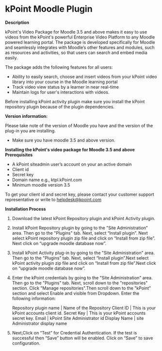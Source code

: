 # kPoint Moodle Plugin
**Description**

kPoint's Video Package for Moodle 3.5 and above makes it easy to use videos from the kPoint's powerful Enterprise Video Platform to any Moodle powered learning portal. The package is developed specifically for Moodle and seamlessly integrates with Moodle’s other features and modules, such as resources and activities, so that users can search and embed media easily.

The package adds the following features for all users:
  * Ability to easily search, choose and insert videos from your kPoint video library into your course in the Moodle learning portal
  * Track video view status by a learner in near real-time
  * Maintain logs for user's interactions with videos.

Before installing kPoint activity plugin make sure you install the kPoint repository plugin because of the plugin dependencies.


**Version information:**

Please take note of the version of Moodle you have and the version of the plug-in you are installing.
  * Make sure you have moodle 3.5 and above version.


**Installing the kPoint's video package for Moodle 3.5 and above**
**Prerequisites**
* A kPoint siteadmin user’s account on your an active domain
* Client id
* Secret key
* Domain name e.g., ktpl.kPoint.com
* Minimum moodle version 3.5

To get your client id and secret key, please contact your customer support representative or write to helpdesk@kpoint.com


**Installation Process**
1. Download the latest kPoint Repository plugin and kPoint Activity plugin.
1. Install kPoint Repository plugin by going to the "Site Administration" area. Then go to the "Plugins" tab. Next, select “Install plugin”. Next select kPoint repository plugin zip file and click on “Install from zip file”. Next click on “upgrade moodle database now”.
1. Install kPoint Activity plug-in by going to the "Site Administration" area. Then go to the "Plugins" tab. Next, select “Install plugin”.Next select kPoint activity plugin zip file and click on “Install from zip file”.Next click on “upgrade moodle database now”.
1. Enter the kPoint credentials by going to the "Site Administration" area. Then go to the "Plugins" tab. Next, scroll down to the "repositories" section. Click "Manage repositories".Then scroll down to the "kPoint" section and select Enable and visible from Dropdown. Enter the following information:

      Repository plugin name | Name of the Repository
      Client ID              | This is your kPoint accounts client id.
      Secret Key             | This is your kPoint accounts secret key.
      Email                  | kPoint Site Administrator id
      Display Name           | site Administrator display name

1. Next,Click on “Test” for Credential Authentication. If the test is successful then “Save” button will be enabled. Click on “Save” to save configuration.

